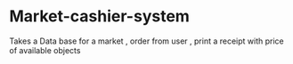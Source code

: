 # Market-cashier-system
Takes a Data base for a market , order from user , print a receipt with price of available objects
